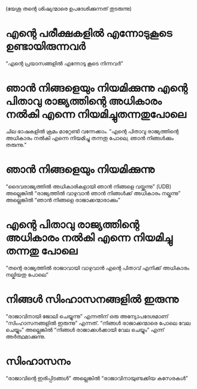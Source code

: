 (യേശു തന്റെ ശിഷ്യന്മാരെ ഉപദേശിക്കുന്നത് തുടരുന്നു)
# എന്റെ പരീക്ഷകളിൽ എന്നോടുകൂടെ ഉണ്ടായിരുന്നവർ
“എന്റെ പ്രയാസങ്ങളിൽ എന്നോടു കൂടെ നിന്നവർ”
# ഞാൻ നിങ്ങളെയും നിയമിക്കുന്നു എന്റെ പിതാവു രാജ്യത്തിന്റെ അധികാരം നൽകി എന്നെ നിയമിച്ചുതന്നതുപോലെ 
ചില ഭാഷകളിൽ ക്രമം മാറ്റേണ്ടി വന്നേക്കാം. “എന്റെ പിതാവു രാജ്യത്തിന്റെ അധികാരം നൽകി എന്നെ നിയമിച്ചു തന്നതു പോലെ, ഞാൻ നിങ്ങൾക്കും തരുന്നു.”
# ഞാൻ നിങ്ങളെയും നിയമിക്കുന്നു
“ദൈവരാജ്യത്തിൽ അധികാരികളായി ഞാൻ നിങ്ങളെ വയ്ക്കുന്നു” (UDB) അല്ലെങ്കിൽ “രാജ്യത്തിൽ വാഴുവാൻ ഞാൻ നിങ്ങൾക്ക് അധികാരം നല്കുന്നു” അല്ലെങ്കിൽ “ഞാൻ നിങ്ങളെ രാജാക്കന്മാരാക്കും”
# എന്റെ പിതാവു രാജ്യത്തിന്റെ അധികാരം നൽകി എന്നെ നിയമിച്ചു തന്നതു പോലെ
“തന്റെ രാജ്യത്തിൽ രാജാവായി വാഴുവാൻ എന്റെ പിതാവ് എനിക്ക് അധികാരം നല്കിയതു പോലെ”
# നിങ്ങൾ സിംഹാസനങ്ങളിൽ ഇരുന്നു
“രാജാവിനായി ജോലി ചെയ്യുന്നു” എന്നതിന് ഒരു അന്യോപദേശമാണ് “സിംഹാസനങ്ങളിൽ ഇരുന്നു” എന്നത്. “നിങ്ങൾ രാജാക്കന്മാരെ പോലെ വേല ചെയ്യും” അല്ലെങ്കിൽ “നിങ്ങൾ രാജാക്കൾക്കായി വേല ചെയ്യും” എന്ന് അർത്ഥമാക്കുന്നു. 
# സിംഹാസനം
“രാജാവിന്റെ ഇരിപ്പിടങ്ങൾ” അല്ലെങ്കിൽ “രാജാവിനായുണ്ടക്കിയ കസേരകൾ”
